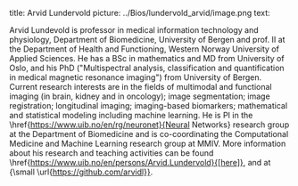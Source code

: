 title: Arvid Lundervold
picture: ../Bios/lundervold_arvid/image.png
text:

Arvid Lundevold is professor in medical information technology and physiology, Department of Biomedicine, University of Bergen and prof. II at the Department of Health and Functioning, Western Norway
University of Applied Sciences. He has a BSc in mathematics and MD from University of Oslo, and his PhD ("Multispectral analysis, classification and quantification in medical magnetic
resonance imaging") from University of Bergen.
Current research interests are in the fields of multimodal and functional imaging (in brain, kidney and in oncology); image segmentation; image registration; longitudinal imaging; imaging-based biomarkers; mathematical and statistical modeling including machine learning. He is PI in the \href{https://www.uib.no/en/rg/neuronet}{Neural Networks} research group at the Department of Biomedicine and is co-coordinating the Computational Medicine and Machine Learning research group at MMIV. More information about his research and teaching activities can be found \href{https://www.uib.no/en/persons/Arvid.Lundervold}{[here]}, and at {\small \url{https://github.com/arvidl}}.
